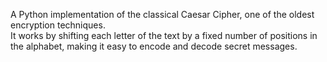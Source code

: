 A Python implementation of the classical Caesar Cipher, one of the oldest encryption techniques.  
It works by shifting each letter of the text by a fixed number of positions in the alphabet, making it easy to encode and decode secret messages.
